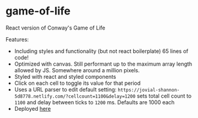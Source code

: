 # game-of-life

React version of Conway's Game of Life

Features:

-   Including styles and functionality (but not react boilerplate) 65 lines of
    code!
-   Optimized with canvas. Still performant up to the maximum array length
    allowed by JS. Somewhere around a million pixels.
-   Styled with react and styled components
-   Click on each cell to toggle its value for that period
-   Uses a URL parser to edit default setting:
    `https://jovial-shannon-5d8778.netlify.com/?cellcount=1100&delay=1200` sets
    total cell count to `1100` and delay between ticks to `1200` ms. Defaults
    are 1000 each
-   Deployed
    [here](https://jovial-shannon-5d8778.netlify.com/?cellcount=1100&delay=1200)
